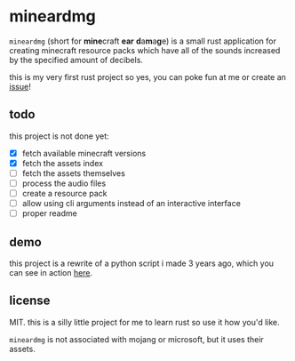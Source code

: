 # mineardmg

`mineardmg` (short for **mine**craft **ear** **d**a**m**a**g**e) is a small rust application for creating minecraft resource packs which have all of the sounds increased by the specified amount of decibels.

this is my very first rust project so yes, you can poke fun at me or create an [issue](https://github.com/nedoxff/mineardmg/issues)!

## todo

this project is not done yet:
- [x] fetch available minecraft versions
- [x] fetch the assets index
- [ ] fetch the assets themselves
- [ ] process the audio files
- [ ] create a resource pack
- [ ] allow using cli arguments instead of an interactive interface
- [ ] proper readme

## demo

this project is a rewrite of a python script i made 3 years ago, which you can see in action [here](https://youtu.be/eVMP-0ohPjg).

## license

MIT. this is a silly little project for me to learn rust so use it how you'd like.

`mineardmg` is not associated with mojang or microsoft, but it uses their assets.
